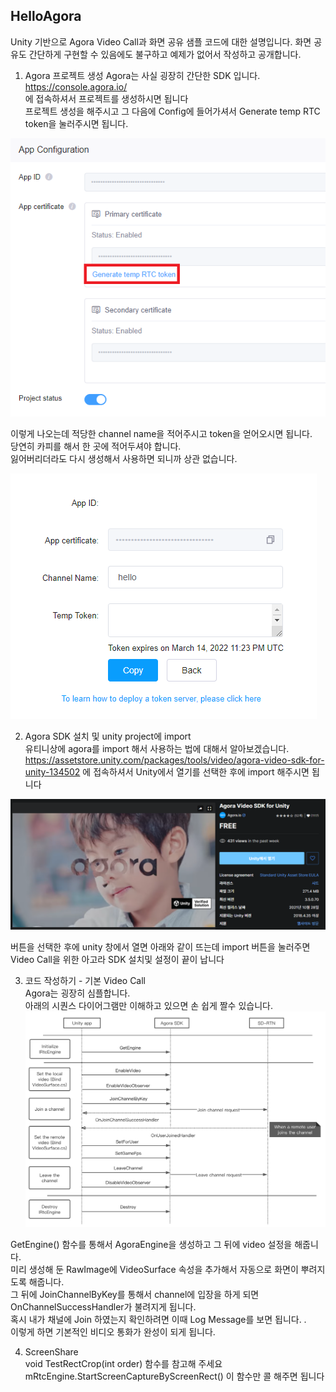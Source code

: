 ## HelloAgora

Unity 기반으로 Agora Video Call과 화면 공유 샘플 코드에 대한 설명입니다.
화면 공유도 간단하게 구현할 수 있음에도 불구하고 예제가 없어서 작성하고 공개합니다.

1. Agora 프로젝트 생성 
Agora는 사실 굉장히 간단한 SDK 입니다.  
https://console.agora.io/  
에 접속하셔서 프로젝트를 생성하시면 됩니다  
프로젝트 생성을 해주시고 그 다음에 Config에 들어가셔서 Generate temp RTC token을 눌러주시면 됩니다.  

![ClickGenerateBtn](./token_1.png)

이렇게 나오는데 적당한 channel name을 적어주시고 token을 얻어오시면 됩니다.  
당연히 카피를 해서 한 곳에 적어두셔야 합니다.  
잃어버리더라도 다시 생성해서 사용하면 되니까 상관 없습니다.  

![GenerateToken](./token_2.png)


2. Agora SDK 설치 및 unity project에 import  
유티니상에 agora를 import 해서 사용하는 법에 대해서 알아보겠습니다.  
https://assetstore.unity.com/packages/tools/video/agora-video-sdk-for-unity-134502
에 접속하셔서 Unity에서 열기를 선택한 후에 import 해주시면 됩니다

![ImportAgoraInUnity](./agora_import.png)

버튼을 선택한 후에 unity 창에서 열면 아래와 같이 뜨는데 import 버튼을 눌러주면 Video Call을 위한 아고라 SDK 설치및 설정이 끝이 납니다

3. 코드 작성하기 - 기본 Video Call  
Agora는 굉장히 심플합니다.  
아래의 시퀀스 다이어그램만 이해하고 있으면 손 쉽게 짤수 있습니다.  
![SequenceDiagram](./agora_sequence.png)

GetEngine() 함수를 통해서 AgoraEngine을 생성하고 그 뒤에 video 설정을 해줍니다.   
미리 생성해 둔 RawImage에 VideoSurface 속성을 추가해서 자동으로 화면이 뿌려지도록 해줍니다.  
그 뒤에 JoinChannelByKey를 통해서 channel에 입장을 하게 되면 OnChannelSuccessHandler가 불려지게 됩니다.  
혹시 내가 채널에 Join 하였는지 확인하려면 이때 Log Message를 보면 됩니다. .  
이렇게 하면 기본적인 비디오 통화가 완성이 되게 됩니다.  

4. ScreenShare  
void TestRectCrop(int order) 함수를 참고해 주세요
mRtcEngine.StartScreenCaptureByScreenRect() 이 함수만 콜 해주면 됩니다